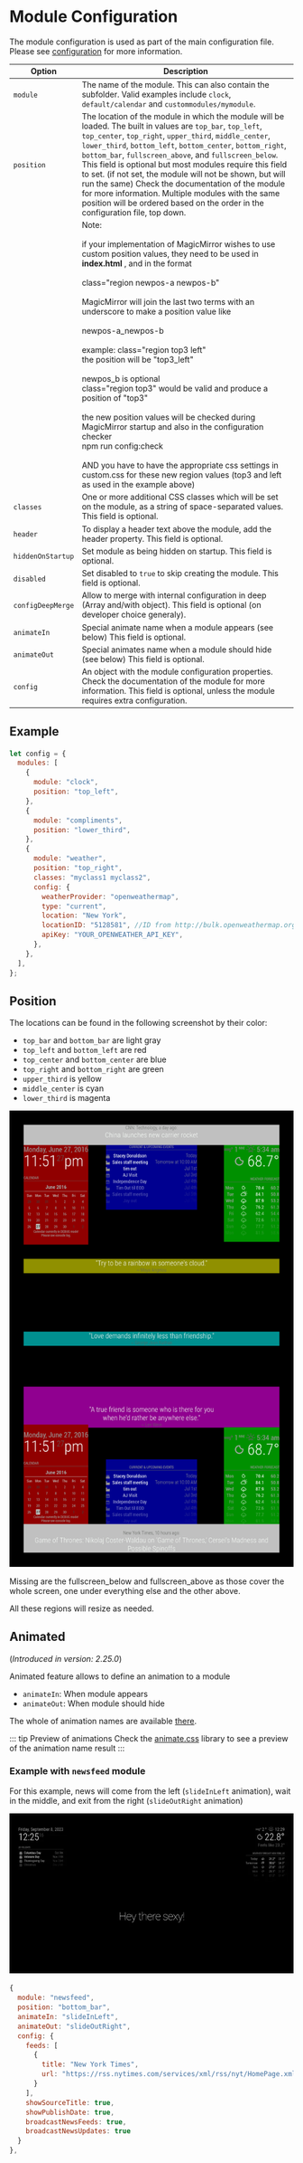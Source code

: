 # Module Configuration

The module configuration is used as part of the main configuration file. Please
see [configuration](/configuration/introduction.md) for more information.

| **Option**        | **Description**                                                                                                                                                                                                                                                                                                                                                                                                                                                                                                                                                                                                                                                                                                                                                                                        |
| ----------------- | ------------------------------------------------------------------------------------------------------------------------------------------------------------------------------------------------------------------------------------------------------------------------------------------------------------------------------------------------------------------------------------------------------------------------------------------------------------------------------------------------------------------------------------------------------------------------------------------------------------------------------------------------------------------------------------------------------------------------------------------------------------------------------------------------------ |
| `module`          | The name of the module. This can also contain the subfolder. Valid examples include `clock`, `default/calendar` and `custommodules/mymodule`.                                                                                                                                                                                                                                                                                                                                                                                                                                                                                                                                                                                                                                                          |
| `position`        | The location of the module in which the module will be loaded. The built in values are `top_bar`, `top_left`, `top_center`, `top_right`, `upper_third`, `middle_center`, `lower_third`, `bottom_left`, `bottom_center`, `bottom_right`, `bottom_bar`, `fullscreen_above`, and `fullscreen_below`. This field is optional but most modules require this field to set. (if not set, the module will not be shown, but will run the same) Check the documentation of the module for more information. Multiple modules with the same position will be ordered based on the order in the configuration file, top down.                                                                                                                                                                                     |
|                   | Note: <br><br>if your implementation of MagicMirror wishes to use custom position values, they need to be used in **index.html** , and in the format <br><br>class="region newpos-a newpos-b"<br> <br>MagicMirror will join the last two terms with an underscore to make a position value like <br><br>newpos-a_newpos-b<br><br>example: class="region top3 left" <br>the position will be "top3_left"<br><br>newpos_b is optional<br>class="region top3" would be valid and produce a position of "top3"<br><br>the new position values will be checked during MagicMirror startup and also in the configuration checker <br> npm run config:check <br><br> AND you have to have the appropriate css settings in custom.css for these new region values (top3 and left as used in the example above) |
| `classes`         | One or more additional CSS classes which will be set on the module, as a string of space-separated values. This field is optional.                                                                                                                                                                                                                                                                                                                                                                                                                                                                                                                                                                                                                                                                     |
| `header`          | To display a header text above the module, add the header property. This field is optional.                                                                                                                                                                                                                                                                                                                                                                                                                                                                                                                                                                                                                                                                                                            |
| `hiddenOnStartup` | Set module as being hidden on startup. This field is optional.                                                                                                                                                                                                                                                                                                                                                                                                                                                                                                                                                                                                                                                                                                                                         |
| `disabled`        | Set disabled to `true` to skip creating the module. This field is optional.                                                                                                                                                                                                                                                                                                                                                                                                                                                                                                                                                                                                                                                                                                                            |
| `configDeepMerge` | Allow to merge with internal configuration in deep (Array and/with object). This field is optional (on developer choice generaly).                                                                                                                                                                                                                                                                                                                                                                                                                                                                                                                                                                                                                                                                     |
| `animateIn`       | Special animate name when a module appears (see below) This field is optional.                                                                                                                                                                                                                                                                                                                                                                                                                                                                                                                                                                                                                                                                                                                         |
| `animateOut`      | Special animates name when a module should hide (see below) This field is optional.                                                                                                                                                                                                                                                                                                                                                                                                                                                                                                                                                                                                                                                                                                                    |
| `config`          | An object with the module configuration properties. Check the documentation of the module for more information. This field is optional, unless the module requires extra configuration.                                                                                                                                                                                                                                                                                                                                                                                                                                                                                                                                                                                                                |

## Example

```javascript
let config = {
  modules: [
    {
      module: "clock",
      position: "top_left",
    },
    {
      module: "compliments",
      position: "lower_third",
    },
    {
      module: "weather",
      position: "top_right",
      classes: "myclass1 myclass2",
      config: {
        weatherProvider: "openweathermap",
        type: "current",
        location: "New York",
        locationID: "5128581", //ID from http://bulk.openweathermap.org/sample/city.list.json.gz; unzip the gz file and find your city
        apiKey: "YOUR_OPENWEATHER_API_KEY",
      },
    },
  ],
};
```

## Position

The locations can be found in the following screenshot by their color:

- `top_bar` and `bottom_bar` are light gray
- `top_left` and `bottom_left` are red
- `top_center` and `bottom_center` are blue
- `top_right` and `bottom_right` are green
- `upper_third` is yellow
- `middle_center` is cyan
- `lower_third` is magenta

![Screenshot of Regions](./screenshots/regions.png)

Missing are the fullscreen_below and fullscreen_above as those cover the whole
screen, one under everything else and the other above.

All these regions will resize as needed.

## Animated

(_Introduced in version: 2.25.0_)

Animated feature allows to define an animation to a module

- `animateIn`: When module appears
- `animateOut`: When module should hide

The whole of animation names are available [there](animate.md).

::: tip Preview of animations
Check the [animate.css](https://animate.style/) library to see a preview of 
the animation name result
:::

### Example with `newsfeed` module

For this example, news will come from the left (`slideInLeft` animation), wait
in the middle, and exit from the right (`slideOutRight` animation)

![animateCSS](./screenshots/animate.gif)

```javascript
{
  module: "newsfeed",
  position: "bottom_bar",
  animateIn: "slideInLeft",
  animateOut: "slideOutRight",
  config: {
    feeds: [
      {
        title: "New York Times",
        url: "https://rss.nytimes.com/services/xml/rss/nyt/HomePage.xml"
      }
    ],
    showSourceTitle: true,
    showPublishDate: true,
    broadcastNewsFeeds: true,
    broadcastNewsUpdates: true
  }
},
```
